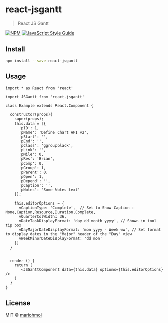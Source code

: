 # react-jsgantt

> React JS Gantt

[![NPM](https://img.shields.io/npm/v/react-jsgantt.svg)](https://www.npmjs.com/package/react-jsgantt) [![JavaScript Style Guide](https://img.shields.io/badge/code_style-standard-brightgreen.svg)](https://standardjs.com)

## Install

```bash
npm install --save react-jsgantt
```

## Usage

```tsx
import * as React from 'react'

import JSGantt from 'react-jsgantt'

class Example extends React.Component {

  constructor(props){
    super(props);
    this.data = [{
      'pID': 1,
      'pName': 'Define Chart API v2',
      'pStart': '',
      'pEnd': '',
      'pClass': 'ggroupblack',
      'pLink': '',
      'pMile': 0,
      'pRes': 'Brian',
      'pComp': 0,
      'pGroup': 1,
      'pParent': 0,
      'pOpen': 1,
      'pDepend': '',
      'pCaption': '',
      'pNotes': 'Some Notes text'
    }];

    this.editorOptions = {
      vCaptionType: 'Complete',  // Set to Show Caption : None,Caption,Resource,Duration,Complete,
      vQuarterColWidth: 36,
      vDateTaskDisplayFormat: 'day dd month yyyy', // Shown in tool tip box
      vDayMajorDateDisplayFormat: 'mon yyyy - Week ww', // Set format to display dates in the "Major" header of the "Day" view
      vWeekMinorDateDisplayFormat: 'dd mon'
    }]
  }
      

  render () {
    return (
       <JSGanttComponent data={this.data} options={this.editorOptions} />
    )
  }
}
```

## License

MIT © [mariohmol](https://github.com/mariohmol)
